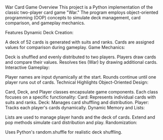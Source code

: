 War Card Game
Overview
This project is a Python implementation of the classic two-player card game "War." The program employs object-oriented programming (OOP) concepts to simulate deck management, card comparison, and gameplay mechanics.

Features
Dynamic Deck Creation:

A deck of 52 cards is generated with suits and ranks.
Cards are assigned values for comparison during gameplay.
Game Mechanics:

Deck is shuffled and evenly distributed to two players.
Players draw cards and compare their values.
Resolves ties (War) by drawing additional cards.
Interactive Gameplay:

Player names are input dynamically at the start.
Rounds continue until one player runs out of cards.
Technical Highlights
Object-Oriented Design:

Card, Deck, and Player classes encapsulate game components.
Each class focuses on a specific functionality:
Card: Represents individual cards with suits and ranks.
Deck: Manages card shuffling and distribution.
Player: Tracks each player's cards dynamically.
Dynamic Memory and Lists:

Lists are used to manage player hands and the deck of cards.
Extend and pop methods simulate card distribution and play.
Randomization:

Uses Python's random.shuffle for realistic deck shuffling.
